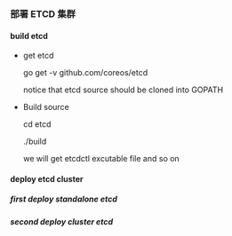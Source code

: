 ### 部署 ETCD 集群

#### build etcd

* get etcd 

  go get -v github.com/coreos/etcd

  notice that etcd source should be cloned into GOPATH

* Build source

  cd etcd

  ./build

  we will get etcdctl excutable file and so on



#### deploy etcd cluster

##### first deploy standalone etcd

##### second deploy cluster etcd

